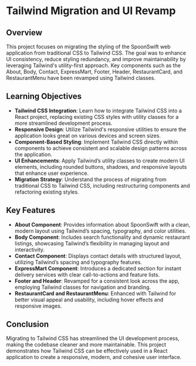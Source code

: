 # Tailwind Migration and UI Revamp

## Overview

This project focuses on migrating the styling of the SpoonSwift web application from traditional CSS to Tailwind CSS. The goal was to enhance UI consistency, reduce styling redundancy, and improve maintainability by leveraging Tailwind's utility-first approach. Key components such as the About, Body, Contact, ExpressMart, Footer, Header, RestaurantCard, and RestaurantMenu have been revamped using Tailwind classes.

## Learning Objectives

- **Tailwind CSS Integration**: Learn how to integrate Tailwind CSS into a React project, replacing existing CSS styles with utility classes for a more streamlined development process.
- **Responsive Design**: Utilize Tailwind's responsive utilities to ensure the application looks great on various devices and screen sizes.
- **Component-Based Styling**: Implement Tailwind CSS directly within components to achieve consistent and scalable design patterns across the application.
- **UI Enhancements**: Apply Tailwind’s utility classes to create modern UI elements, including rounded buttons, shadows, and responsive layouts that enhance user experience.
- **Migration Strategy**: Understand the process of migrating from traditional CSS to Tailwind CSS, including restructuring components and refactoring existing styles.

## Key Features

- **About Component**: Provides information about SpoonSwift with a clean, modern layout using Tailwind’s spacing, typography, and color utilities.
- **Body Component**: Includes search functionality and dynamic restaurant listings, showcasing Tailwind’s flexibility in managing layout and interactivity.
- **Contact Component**: Displays contact details with structured layout, utilizing Tailwind’s spacing and typography features.
- **ExpressMart Component**: Introduces a dedicated section for instant delivery services with clear call-to-actions and feature lists.
- **Footer and Header**: Revamped for a consistent look across the app, employing Tailwind classes for navigation and branding.
- **RestaurantCard and RestaurantMenu**: Enhanced with Tailwind for better visual appeal and usability, including hover effects and responsive images.

## Conclusion

Migrating to Tailwind CSS has streamlined the UI development process, making the codebase cleaner and more maintainable. This project demonstrates how Tailwind CSS can be effectively used in a React application to create a responsive, modern, and cohesive user interface.
